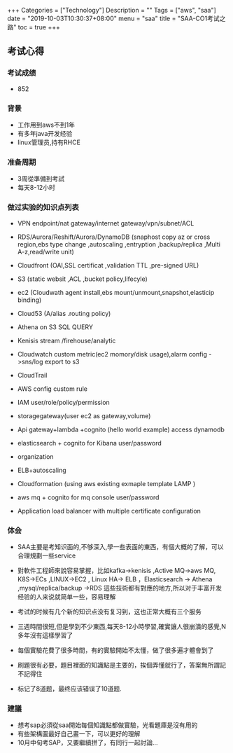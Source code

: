 +++
Categories = ["Technology"]
Description = ""
Tags = ["aws", "saa"]
date = "2019-10-03T10:30:37+08:00"
menu = "saa"
title = "SAA-CO1考试之路"
toc = true
+++

## 考试心得 ##

### 考试成绩 ###


  - 852

### 背景 ###

  - 工作用到aws不到1年
  - 有多年java开发经验
  - linux管理员,持有RHCE

### 准备周期 ###

 - 3周從準備到考試
 - 每天8-12小时

### 做过实验的知识点列表 ###

- VPN endpoint/nat gateway/internet gateway/vpn/subnet/ACL
- RDS/Aurora/Reshift/Aurora/DynamoDB (snaphost copy az or cross region,ebs type change ,autoscaling ,entryption ,backup/replica ,Multi A-z,read/write unit)

- Cloudfront (OAI,SSL certificat ,validation TTL ,pre-signed URL)
- S3 (static websit ,ACL ,bucket policy,lifecyle) 
- ec2 (Cloudwath agent install,ebs mount/unmount,snapshot,elasticip binding)
- Cloud53 (A/alias .routing policy)
- Athena on S3 SQL QUERY 
- Kenisis stream /firehouse/analytic
- Cloudwatch custom metric(ec2 momory/disk usage),alarm config ->sns/log export to s3
- CloudTrail 
- AWS config custom rule
- IAM user/role/policy/permission
- storagegateway(user ec2 as gateway,volume)
- Api gateway+lambda +cognito (hello world example) access dynamodb 
- elasticsearch + cognito for Kibana user/password
- organization
- ELB+autoscaling
- Cloudformation (using aws existing exmaple template  LAMP )
- aws mq + cognito for mq console user/password
- Application load balancer with multiple certificate configuration
  
### 体会 ###

- SAA主要是考知识面的,不够深入,學一些表面的東西，有個大概的了解，可以合理規劃一些service
- 對軟件工程師來說容易掌握，比如kafka->kenisis ,Active MQ->aws MQ, K8S->ECs ,LINUX->EC2 , Linux HA-> ELB  ，Elasticsearch -> Athena   ,mysql/replica/backup ->RDS 這些技術都有對應的地方,所以对于丰富开发经验的人来说就简单一些，容易理解

- 考试的时候有几个新的知识点没有复习到，这也正常大概有三个服务

- 三週時間很短,但是學到不少東西,每天8-12小時學習,確實讓人很崩潰的感覺,N多年沒有這樣學習了
- 每個實驗花費了很多時間，有的實驗開始不太懂，做了很多遍才體會到了
- 刷題很有必要，題目裡面的知識點是主要的，挨個弄懂就行了，答案無所謂記不記得住
-  标记了8道题，最终应该错误了10道题.

### 建議 ###

- 想考sap必須從saa開始每個知識點都做實驗，光看題庫是沒有用的
- 有些架構圖最好自己畫一下，可以更好的理解
- 10月中旬考SAP，又要繼續拼了，有同行一起討論...



